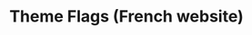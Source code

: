 ---
title: Theme Flags (French website)
description: Enable/Disable theme features from this configuration object!
type: module

data:
  USE_COMMENTS: false
  USE_THEMES: true
  USE_BLEEPS: false
---